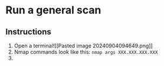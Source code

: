 # Run a general scan
## Instructions
1. Open a terminal![[Pasted image 20240904094649.png]]
2. Nmap commands look like this: ``nmap args XXX.XXX.XXX.XXX``
3. 